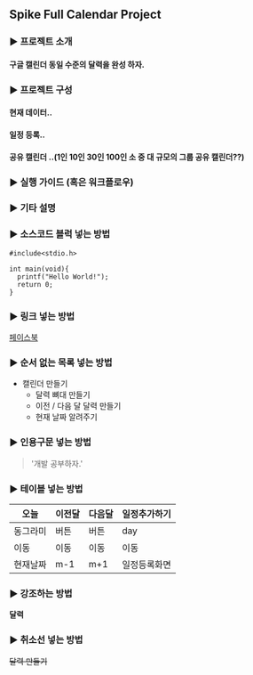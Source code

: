 ## Spike Full Calendar Project

### ▶ 프로젝트 소개
#### 구글 캘린더 동일 수준의 달력을 완성 하자.

### ▶ 프로젝트 구성
#### 현재 데이터..
#### 일정 등록..
#### 공유 캘린더 ..(1인 10인 30인 100인 소 중 대 규모의 그룹 공유 캘린더??)


### ▶ 실행 가이드 (혹은 워크플로우)

### ▶ 기타 설명


### ▶ 소스코드 블럭 넣는 방법
```
#include<stdio.h>

int main(void){
  printf("Hello World!");
  return 0;
}
```

### ▶ 링크 넣는 방법
[페이스북](https://www.facebook.com/people/LBC/100067341559168/)

### ▶ 순서 없는 목록 넣는 방법
* 캘린더 만들기
  * 달력 뼈대 만들기
  * 이전 / 다음 달 달력 만들기
  * 현재 날짜 알려주기

### ▶ 인용구문 넣는 방법
> '개발 공부하자.'

### ▶ 테이블 넣는 방법
오늘 | 이전달 | 다음달 | 일정추가하기 
---|---|---|---|
동그라미 | 버튼 | 버튼 | day |
이동 | 이동 | 이동 | 이동 |
현재날짜 | m-1 | m+1 | 일정등록화면 |

### ▶ 강조하는 방법
**달력**

### ▶ 취소선 넣는 방법
~~달력 만들기~~
